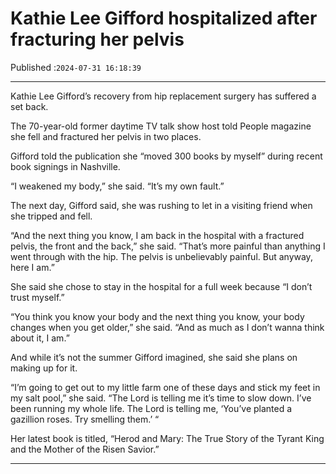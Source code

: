 # Kathie Lee Gifford hospitalized after fracturing her pelvis

Published :`2024-07-31 16:18:39`

---

Kathie Lee Gifford’s recovery from hip replacement surgery has suffered a set back.

The 70-year-old former daytime TV talk show host told People magazine she fell and fractured her pelvis in two places.

Gifford told the publication she “moved 300 books by myself” during recent book signings in Nashville.

“I weakened my body,” she said. “It’s my own fault.”

The next day, Gifford said, she was rushing to let in a visiting friend when she tripped and fell.

“And the next thing you know, I am back in the hospital with a fractured pelvis, the front and the back,” she said. “That’s more painful than anything I went through with the hip. The pelvis is unbelievably painful. But anyway, here I am.”

She said she chose to stay in the hospital for a full week because “I don’t trust myself.”

“You think you know your body and the next thing you know, your body changes when you get older,” she said. “And as much as I don’t wanna think about it, I am.”

And while it’s not the summer Gifford imagined, she said she plans on making up for it.

“I’m going to get out to my little farm one of these days and stick my feet in my salt pool,” she said. “The Lord is telling me it’s time to slow down. I’ve been running my whole life. The Lord is telling me, ‘You’ve planted a gazillion roses. Try smelling them.’ “

Her latest book is titled, “Herod and Mary: The True Story of the Tyrant King and the Mother of the Risen Savior.”

---

